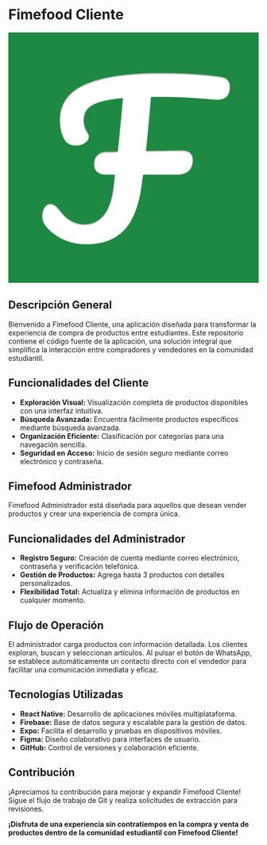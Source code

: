 # Fimefood Cliente

![Fimefood Logo](assets/icon.png)

## Descripción General

Bienvenido a Fimefood Cliente, una aplicación diseñada para transformar la experiencia de compra de productos entre estudiantes. Este repositorio contiene el código fuente de la aplicación, una solución integral que simplifica la interacción entre compradores y vendedores en la comunidad estudiantil.

## Funcionalidades del Cliente

- **Exploración Visual:** Visualización completa de productos disponibles con una interfaz intuitiva.
- **Búsqueda Avanzada:** Encuentra fácilmente productos específicos mediante búsqueda avanzada.
- **Organización Eficiente:** Clasificación por categorías para una navegación sencilla.
- **Seguridad en Acceso:** Inicio de sesión seguro mediante correo electrónico y contraseña.

## Fimefood Administrador

Fimefood Administrador está diseñada para aquellos que desean vender productos y crear una experiencia de compra única.

## Funcionalidades del Administrador

- **Registro Seguro:** Creación de cuenta mediante correo electrónico, contraseña y verificación telefónica.
- **Gestión de Productos:** Agrega hasta 3 productos con detalles personalizados.
- **Flexibilidad Total:** Actualiza y elimina información de productos en cualquier momento.

## Flujo de Operación

El administrador carga productos con información detallada. Los clientes exploran, buscan y seleccionan artículos. Al pulsar el botón de WhatsApp, se establece automáticamente un contacto directo con el vendedor para facilitar una comunicación inmediata y eficaz.

## Tecnologías Utilizadas

- **React Native:** Desarrollo de aplicaciones móviles multiplataforma.
- **Firebase:** Base de datos segura y escalable para la gestión de datos.
- **Expo:** Facilita el desarrollo y pruebas en dispositivos móviles.
- **Figma:** Diseño colaborativo para interfaces de usuario.
- **GitHub:** Control de versiones y colaboración eficiente.

## Contribución

¡Apreciamos tu contribución para mejorar y expandir Fimefood Cliente! Sigue el flujo de trabajo de Git y realiza solicitudes de extracción para revisiones.

**¡Disfruta de una experiencia sin contratiempos en la compra y venta de productos dentro de la comunidad estudiantil con Fimefood Cliente!**
